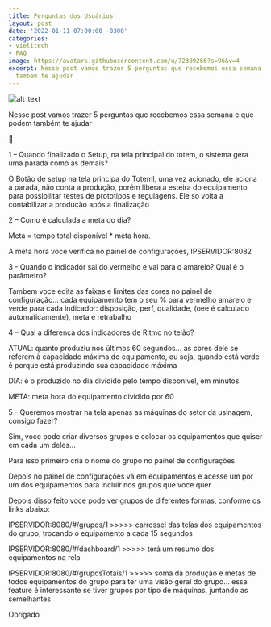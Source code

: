 ```yaml
---
title: Perguntas dos Usuários!
layout: post
date: '2022-01-11 07:00:00 -0300'
categories:
- vielitech
- FAQ
image: https://avatars.githubusercontent.com/u/72389266?s=96&v=4
excerpt: Nesse post vamos trazer 5 perguntas que recebemos essa semana e que podem
  também te ajudar
---
```


![alt_text](https://avatars.githubusercontent.com/u/72389266?s=96&v=4)

Nesse post vamos trazer 5 perguntas que recebemos essa semana e que podem também te ajudar

🧐

1 – Quando finalizado o Setup, na tela principal do totem,  o sistema gera uma parada como as demais?

O Botão de setup na tela principa do Toteml, uma vez acionado, ele aciona a parada, não conta a produção, porém libera a esteira do equipamento para possibilitar testes de prototipos e regulagens. Ele so volta a contabilizar a produção após a finalização

2 – Como é calculada a meta do dia?

Meta = tempo total disponível * meta hora. 

A meta hora voce verifica no painel de configurações,  IPSERVIDOR:8082

3  - Quando o indicador sai do vermelho e vai para o amarelo? Qual é o parâmetro?

Tambem voce edita as faixas e limites das cores no painel de configuração… cada equipamento tem o seu % para vermelho amarelo e verde para cada indicador: disposição, perf, qualidade,  (oee é calculado automaticamente), meta e retrabalho

4 – Qual a diferença dos indicadores de Ritmo no telão?

ATUAL: quanto produziu nos últimos 60 segundos… as cores dele se referem à capacidade máxima do  equipamento, ou seja, quando está verde é porque está produzindo sua capacidade máxima

DIA: é o produzido no dia dividido pelo tempo disponível, em minutos

META: meta hora do equipamento dividido por 60

5 - Queremos mostrar na tela apenas as máquinas do setor da usinagem, consigo fazer?

Sim, voce pode criar diversos grupos e colocar os equipamentos que quiser em cada um deles…

Para isso primeiro cria o nome do grupo no painel de configurações

Depois no painel de configurações vá em equipamentos e acesse um por um dos equipamentos para incluir nos grupos que voce quer

Depois disso feito voce pode ver grupos de diferentes formas, conforme os links abaixo:

IPSERVIDOR:8080/#/grupos/1   >>>>> carrossel das telas dos equipamentos do grupo, trocando o equipamento a cada 15 segundos

IPSERVIDOR:8080/#/dashboard/1   >>>>> terá um resumo dos equipamentos na rela

IPSERVIDOR:8080/#/gruposTotais/1   >>>>> soma da produção e metas de todos equipamentos do grupo para ter uma visão geral do grupo… essa feature é interessante se tiver grupos por tipo de máquinas, juntando as semelhantes

 

Obrigado
